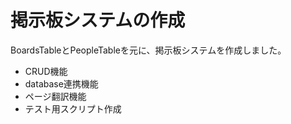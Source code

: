 # 掲示板システムの作成
BoardsTableとPeopleTableを元に、掲示板システムを作成しました。
* CRUD機能
* database連携機能
* ページ翻訳機能
* テスト用スクリプト作成